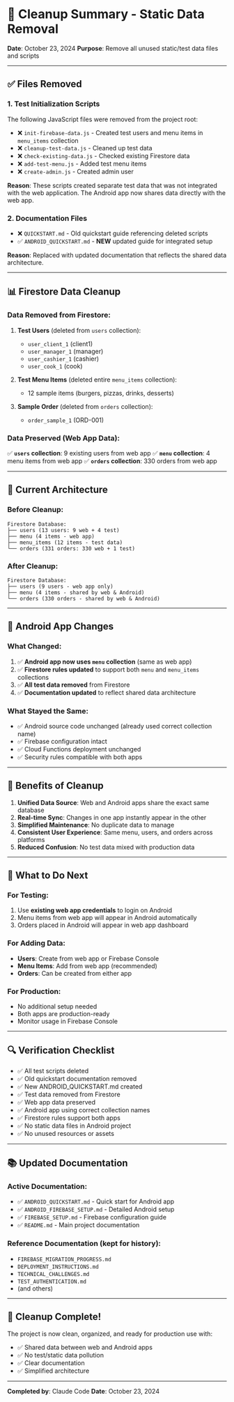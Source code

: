 # 🧹 Cleanup Summary - Static Data Removal

**Date**: October 23, 2024
**Purpose**: Remove all unused static/test data files and scripts

---

## ✅ Files Removed

### 1. Test Initialization Scripts

The following JavaScript files were removed from the project root:

- ❌ `init-firebase-data.js` - Created test users and menu items in `menu_items` collection
- ❌ `cleanup-test-data.js` - Cleaned up test data
- ❌ `check-existing-data.js` - Checked existing Firestore data
- ❌ `add-test-menu.js` - Added test menu items
- ❌ `create-admin.js` - Created admin user

**Reason**: These scripts created separate test data that was not integrated with the web application. The Android app now shares data directly with the web app.

### 2. Documentation Files

- ❌ `QUICKSTART.md` - Old quickstart guide referencing deleted scripts
- ✅ `ANDROID_QUICKSTART.md` - **NEW** updated guide for integrated setup

**Reason**: Replaced with updated documentation that reflects the shared data architecture.

---

## 📊 Firestore Data Cleanup

### Data Removed from Firestore:

1. **Test Users** (deleted from `users` collection):
   - `user_client_1` (client1)
   - `user_manager_1` (manager)
   - `user_cashier_1` (cashier)
   - `user_cook_1` (cook)

2. **Test Menu Items** (deleted entire `menu_items` collection):
   - 12 sample items (burgers, pizzas, drinks, desserts)

3. **Sample Order** (deleted from `orders` collection):
   - `order_sample_1` (ORD-001)

### Data Preserved (Web App Data):

✅ **`users` collection**: 9 existing users from web app
✅ **`menu` collection**: 4 menu items from web app
✅ **`orders` collection**: 330 orders from web app

---

## 🔄 Current Architecture

### Before Cleanup:
```
Firestore Database:
├── users (13 users: 9 web + 4 test)
├── menu (4 items - web app)
├── menu_items (12 items - test data)
└── orders (331 orders: 330 web + 1 test)
```

### After Cleanup:
```
Firestore Database:
├── users (9 users - web app only)
├── menu (4 items - shared by web & Android)
└── orders (330 orders - shared by web & Android)
```

---

## 📱 Android App Changes

### What Changed:

1. ✅ **Android app now uses `menu` collection** (same as web app)
2. ✅ **Firestore rules updated** to support both `menu` and `menu_items` collections
3. ✅ **All test data removed** from Firestore
4. ✅ **Documentation updated** to reflect shared data architecture

### What Stayed the Same:

- ✅ Android source code unchanged (already used correct collection name)
- ✅ Firebase configuration intact
- ✅ Cloud Functions deployment unchanged
- ✅ Security rules compatible with both apps

---

## 🎯 Benefits of Cleanup

1. **Unified Data Source**: Web and Android apps share the exact same database
2. **Real-time Sync**: Changes in one app instantly appear in the other
3. **Simplified Maintenance**: No duplicate data to manage
4. **Consistent User Experience**: Same menu, users, and orders across platforms
5. **Reduced Confusion**: No test data mixed with production data

---

## 📝 What to Do Next

### For Testing:

1. Use **existing web app credentials** to login on Android
2. Menu items from web app will appear in Android automatically
3. Orders placed in Android will appear in web app dashboard

### For Adding Data:

- **Users**: Create from web app or Firebase Console
- **Menu Items**: Add from web app (recommended)
- **Orders**: Can be created from either app

### For Production:

- No additional setup needed
- Both apps are production-ready
- Monitor usage in Firebase Console

---

## 🔍 Verification Checklist

- ✅ All test scripts deleted
- ✅ Old quickstart documentation removed
- ✅ New ANDROID_QUICKSTART.md created
- ✅ Test data removed from Firestore
- ✅ Web app data preserved
- ✅ Android app using correct collection names
- ✅ Firestore rules support both apps
- ✅ No static data files in Android project
- ✅ No unused resources or assets

---

## 📚 Updated Documentation

### Active Documentation:

- ✅ `ANDROID_QUICKSTART.md` - Quick start for Android app
- ✅ `ANDROID_FIREBASE_SETUP.md` - Detailed Android setup
- ✅ `FIREBASE_SETUP.md` - Firebase configuration guide
- ✅ `README.md` - Main project documentation

### Reference Documentation (kept for history):

- `FIREBASE_MIGRATION_PROGRESS.md`
- `DEPLOYMENT_INSTRUCTIONS.md`
- `TECHNICAL_CHALLENGES.md`
- `TEST_AUTHENTICATION.md`
- (and others)

---

## 🎉 Cleanup Complete!

The project is now clean, organized, and ready for production use with:
- ✅ Shared data between web and Android apps
- ✅ No test/static data pollution
- ✅ Clear documentation
- ✅ Simplified architecture

---

**Completed by**: Claude Code
**Date**: October 23, 2024
